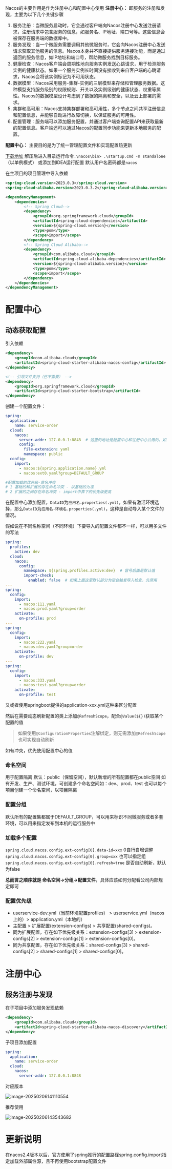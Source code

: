 Nacos的主要作用是作为注册中心和配置中心使用
**注册中心：** 即服务的注册和发现，主要为以下几个关键步骤
1. 服务注册：当微服务启动时，它会通过客户端向Nacos注册中心发送注册请求，注册请求中包含服务的信息，如服务名、IP地址、端口号等。这些信息会被保存在服务端的数据库中。
2. 服务发现：当一个微服务需要调用其他微服务时，它会向Nacos注册中心发送请求获取其他服务的信息。Nacos本身并不直接提供服务连接功能，而是通过返回的服务信息，如IP地址和端口号，帮助微服务找到目标服务。
3. 健康检查：Nacos客户端会周期性地向服务实例发送心跳请求，用于检测服务实例的健康状态。如果一个服务实例长时间没有接收到来自客户端的心跳请求，Nacos会将该实例标记为不可用状态。
4. 数据模型：Nacos采用服务-集群-实例的三层模型来存储和管理服务数据。这种模型支持服务级别的权限规则、开关以及实例级别的健康状态、权重等属性。Nacos的数据模型设计考虑到了数据的隔离和安全，以及云上部署的需求。
5. 集群和高可用：Nacos支持集群部署和高可用性，多个节点之间共享注册信息和配置信息，并能够自动进行故障切换，以保证服务的可用性。
6. 配置管理：服务端可以添加服务配置，并通过客户端查询配置API来获取最新的配置信息。客户端还可以通过Nacos的配置同步功能来更新本地服务的配置。

**配置中心：** 主要目的是为了统一管理配置文件和实现配置热更新

[下载地址](https://github.com/alibaba/nacos/releases/)
解压后进入目录运行命令`.\nacos\bin> .\startup.cmd -m standalone` （以单例模式）
或添加到IDEA运行配置
默认用户名密码都是`nacos`


在主项目的项目管理中导入依赖
```xml title:pom.xml
<spring-cloud.version>2023.0.3</spring-cloud.version>  
<spring-cloud-alibaba.version>2023.0.3.2</spring-cloud-alibaba.version>

<dependencyManagement>  
    <dependencies>  
        <!-- Spring Cloud-->
        <dependency>
            <groupId>org.springframework.cloud</groupId>
            <artifactId>spring-cloud-dependencies</artifactId>
            <version>${spring-cloud.version}</version>
            <type>pom</type>
            <scope>import</scope>
        </dependency>
        <!-- Spring Cloud Alibaba-->
        <dependency>
            <groupId>com.alibaba.cloud</groupId>
            <artifactId>spring-cloud-alibaba-dependencies</artifactId>
            <version>${spring-cloud-alibaba.version}</version>
            <type>pom</type>
            <scope>import</scope>
        </dependency>
    </dependencies>  
</dependencyManagement>
```


# 配置中心
## 动态获取配置
引入依赖
```xml
<dependency>  
    <groupId>com.alibaba.cloud</groupId>  
    <artifactId>spring-cloud-starter-alibaba-nacos-config</artifactId>  
</dependency>

<!-- 引导文件支持（已不需要） -->
<dependency>  
    <groupId>org.springframework.cloud</groupId>  
    <artifactId>spring-cloud-starter-bootstrap</artifactId>  
</dependency>
```
创建一个配置文件：
```yml title:bootstrap.yml
spring:  
  application:  
    name: service-order  
  cloud:  
    nacos:  
      server-addr: 127.0.0.1:8848  # 这里的地址是配置中心和注册中心公用的，如果需要区分就在config下和discovery下分别配置server-addr
      config:  
        file-extension: yaml  
        namespace: public  
  config:  
    import:  
      - nacos:${spring.application.name}.yml  
      - nacos:ext0.yaml?group=DEFAULT_GROUP

#配置加载的优先级-命名冲突
# 1 基础的和扩展的存在命名冲突 - 以基础的为准
# 2 扩展的之间存在命名冲突 - import中靠下的优先级更高
```

在配置中心添加配置，`DataID`为`应用名.properties(.yml)`，如果有激活环境选择，那么`DataID`为`应用名-环境名.properties(.yml)`，这种是自动导入某个文件的情况。

假如说在不同名称空间（不同环境）下要导入的配置文件都不一样，可以用多文件的写法
```yaml
spring:  
  profiles:  
    active: dev
  cloud:  
    nacos:  
      config:  
        namespace: ${spring.profiles.active:dev}  # 冒号后面是默认值
        import-check:  
          enabled: false  # 如果上面这里默认部分为空会触发导入检查，先禁用
---  
spring:  
  config:  
    import:  
      - nacos:111.yaml  
      - nacos:prod.yaml?group=order  
    activate:  
      on-profile: prod  
---  
spring:  
  config:  
    import:  
      - nacos:222.yaml  
      - nacos:dev.yaml?group=order  
    activate:  
      on-profile: dev  
---  
spring:  
  config:  
    import:  
      - nacos:333.yaml  
      - nacos:test.yaml?group=order  
    activate:  
      on-profile: test
```
又或者使用springboot提供的application-xxx.yml这种来区分配置

然后在需要动态刷新配置的类上添加`@RefreshScope`，配合`@Value(${})`获取某个配置的值
> 如果使用`@ConfigurationProperties`注解绑定，则无需添加`@RefreshScope`也可实现自动刷新

如有冲突，优先使用配置中心的值

### 命名空间
用于配置隔离
默认：public（保留空间），默认新增的所有配置都在public空间
如有开发、生产、测试环境，可创建多个命名空间如：dev、prod、test
也可以每个项目创建一个命名空间，以项目隔离

### 配置分组
默认所有的配置集都属于DEFAULT_GROUP，可以用来标识不同微服务或者多套环境，可以用来指定发布到本机的运行服务中

### 加载多个配置
`spring.cloud.nacos.config.ext-config[0].data-id=xxx` 0自行自增调整
`spring.cloud.nacos.config.ext-config[0].group=xxx` 也可以指定组
`spring.cloud.nacos.config.ext-config[0].refresh=true` 是否自动刷新，默认为false

**总而言之顺序就是 命名空间->分组->配置文件**，具体应该如何分配看公司内部规定即可

### 配置优先级
- userservice-dev.yml（当前环境配置profiles） > userservice.yml（nacos上的）> application.yml（本地的）
- 主配置 > 扩展配置(extension-configs) > 共享配置(shared-configs)。
- 同为扩展配置，存在如下优先级关系：extension-configs[3] > extension-configs[2] > extension-configs[1] > extension-configs[0]。
- 同为共享配置，存在如下优先级关系：shared-configs[3] > shared-configs[2] > shared-configs[1] > shared-configs[0]。


# 注册中心
## 服务注册与发现
在子项目中添加服务发现依赖
```xml title:pom.xml
<dependency>  
    <groupId>com.alibaba.cloud</groupId>  
    <artifactId>spring-cloud-starter-alibaba-nacos-discovery</artifactId>  
</dependency>
```

子项目添加配置
```yml title:application.yml
spring:  
  application:  
    name: service-order  
  cloud:  
    nacos:  
      server-addr: 127.0.0.1:8848
```



对应版本

![image-20250206141110554](./Nacos.assets/image-20250206141110554.png)

推荐使用

![image-20250206143543682](./Nacos.assets/image-20250206143543682.png)


# 更新说明
在nacos2.4版本以后，官方使用了spring推行的配置路径spring.config.import指定加载外部属性源，且不再使用bootstrap配置文件